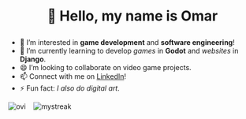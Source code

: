 # <p align="center"> 👋 Hello, my name is Omar</p>
- 👀 I’m interested in **game development** and **software engineering**!
- 🌱 I’m currently learning to develop *games* in **Godot** and *websites* in **Django**.
- 😄 I’m looking to collaborate on video game projects.
- 📫 Connect with me on [LinkedIn](https://www.linkedin.com/in/omar-b-maldonado/)!
- ⚡ Fun fact: *I also do digital art*.

<img src="https://github-readme-stats.vercel.app/api/top-langs?username=omar-b-maldonado&show_icons=true&locale=en&layout=compact&theme=tokyonight" alt="ovi" />&nbsp;&nbsp;&nbsp;&nbsp;<img src="https://github-readme-streak-stats.herokuapp.com/?user=omar-b-maldonado&theme=tokyonight" alt="mystreak"/>

<!--- Themes:
chartreuse-dark
tokyonight
bear
neon
<!---
Omar-B-Maldonado/Omar-B-Maldonado is a ✨ special ✨ repository because its `README.md` (this file) appears on your GitHub profile.
You can click the Preview link to take a look at your changes.
--->
